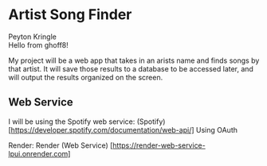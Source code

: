 # Artist Song Finder

Peyton Kringle
<br>
Hello from ghoff8!

My project will be a web app that takes in an arists name and finds songs by that artist. It will save those results to a database to be accessed later, and will output the results organized on the screen.

## Web Service

I will be using the Spotify web service: (Spotify) [https://developer.spotify.com/documentation/web-api/] Using OAuth

Render: Render (Web Service) [https://render-web-service-lpui.onrender.com]
